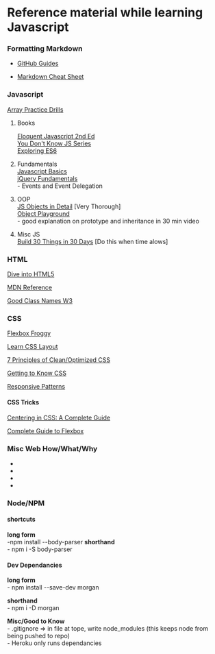 # Reference material while learning Javascript

### Formatting Markdown

- [GitHub Guides](https://guides.github.com/features/mastering-markdown/)

- [Markdown Cheat Sheet](https://github.com/adam-p/markdown-here/wiki/Markdown-Cheatsheet)


### Javascript
  
[Array Practice Drills](https://www.w3resource.com/javascript-exercises/javascript-array-exercises.php)


1. Books

    [Eloquent Javascript 2nd Ed](http://eloquentjavascript.net/index.html)  
    [You Don't Know JS Series](https://github.com/getify/You-Dont-Know-JS/blob/master/README.md)  
    [Exploring ES6](http://exploringjs.com/es6/index.html#toc_ch_about-book)

2. Fundamentals  
    [Javascript Basics](https://autotelicum.github.io/Smooth-CoffeeScript/literate/js-intro.html#arrays)  
    [jQuery Fundamentals](http://jqfundamentals.com/chapter/events)  
        - Events and Event Delegation

2. OOP  
    [JS Objects in Detail](http://javascriptissexy.com/javascript-objects-in-detail/) [Very Thorough]  
    [Object Playground](http://www.objectplayground.com)  
        - good explanation on prototype and inheritance in 30 min video

3. Misc JS  
    [Build 30 Things in 30 Days](https://javascript30.com) [Do this when time alows]

### HTML
[Dive into HTML5](http://diveintohtml5.info)

[MDN Reference](https://developer.mozilla.org/en-US/docs/Web/HTML/Element)

[Good Class Names W3](https://www.w3.org/QA/Tips/goodclassnames)

### CSS
[Flexbox Froggy](http://flexboxfroggy.com)

[Learn CSS Layout](http://learnlayout.com/toc.html)

[7 Principles of Clean/Optimized CSS](https://www.smashingmagazine.com/2008/08/7-principles-of-clean-and-optimized-css-code/)

[Getting to Know CSS](https://learn.shayhowe.com/html-css/getting-to-know-css/)

[Responsive Patterns](https://bradfrost.github.io/this-is-responsive/patterns.html)

#### CSS Tricks
[Centering in CSS: A Complete Guide](https://css-tricks.com/centering-css-complete-guide/)

[Complete Guide to Flexbox](https://css-tricks.com/snippets/css/a-guide-to-flexbox/)


### Misc Web How/What/Why
-
-
-
-

### Node/NPM  
   #### shortcuts  
   <strong>long form</strong>  
   -npm install --body-parser
  <strong>shorthand</strong>  
    - npm i -S body-parser

   #### Dev Dependancies  
  <strong>long form</strong>  
     - npm install --save-dev morgan
 
 <strong>shorthand</strong>  
     - npm i -D morgan

   <strong>Misc/Good to Know</strong>  
      - .gitignore => in file at tope, write node_modules (this keeps node from being pushed to repo)  
      - Heroku only runs dependancies









 
